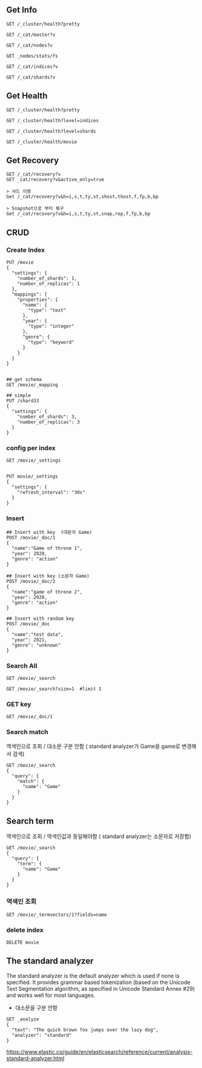 
## Get Info

```
GET /_cluster/health?pretty

GET /_cat/master?v

GET /_cat/nodes?v

GET _nodes/stats/fs

GET /_cat/indices?v

GET /_cat/shards?v
```


## Get Health

```
GET /_cluster/health?pretty

GET /_cluster/health?level=indices

GET /_cluster/health?level=shards

GET /_cluster/health/movie
```

## Get Recovery
```
GET /_cat/recovery?v
GET _cat/recovery?v&active_only=true

> 샤드 이동
Get /_cat/recovery?v&h=i,s,t,ty,st,shost,thost,f,fp,b,bp

> Snapshot으로 부터 복구
Get /_cat/recovery?v&h=i,s,t,ty,st,snap,rep,f,fp,b,bp

```


## CRUD

### Create Index
```
PUT /movie
{
  "settings": {
    "number_of_shards": 1,
    "number_of_replicas": 1
  },
  "mappings": {
    "properties": {
      "name": {
        "type": "text"
      },
      "year": {
        "type": "integer"
      },
      "genre": {
        "type": "keyword"
      }
    }
  }
}


## get schema
GET /movie/_mapping

## simple
PUT /shard33
{
  "settings": {
    "number_of_shards": 3,
    "number_of_replicas": 3
  }
}
```

### config per index
```
GET /movie/_settings


PUT movie/_settings
{
  "settings": {
    "refresh_interval": "30s"
  }
}
```


### Insert
```
## Insert with key  (대문자 Game)
POST /movie/_doc/1
{
  "name":"Game of throne 1",
  "year": 2020,
  "genre": "action"
}

## Insert with key (소문자 Game)
POST /movie/_doc/2
{
  "name":"game of throne 2",
  "year": 2020,
  "genre": "action"
}

## Insert with random key
POST /movie/_doc
{
  "name":"test data",
  "year": 2021,
  "genre": "unknown"
}
```

### Search All 
```
GET /movie/_search

GET /movie/_search?size=1  #limit 1
```

### GET key
```
GET /movie/_doc/1
```

### Search match
역색인으로 조회 / 대소문 구분 안함 ( standard analyzer가 Game을 game로 변경해서 검색)
```
GET /movie/_search
{
  "query": {
    "match": {
      "name": "Game"
    }
  }
}
```

## Search term
역색인으로 조회 / 역색인값과 동일해야함 ( standard analyzer는 소문자로 저장함) 

```
GET /movie/_search
{
  "query": {
    "term": {
      "name": "Game"
    }
  }
}
```
### 역색인 조회
```
GET /movie/_termvectors/1?fields=name
```


### delete index
```
DELETE movie
```



## The standard analyzer
The standard analyzer is the default analyzer which is used if none is specified. It provides grammar based tokenization (based on the Unicode Text Segmentation algorithm, as specified in Unicode Standard Annex #29) and works well for most languages.

* 대소문을 구분 안함   

```
GET _analyze
{
  "text": "The quick brown fox jumps over the lazy dog",
  "analyzer": "standard"
}
```
https://www.elastic.co/guide/en/elasticsearch/reference/current/analysis-standard-analyzer.html
